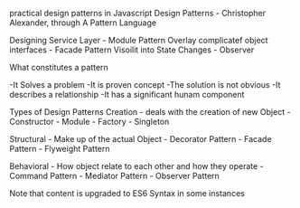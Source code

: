 practical design patterns in Javascript
Design Patterns - Christopher Alexander, through A Pattern Language

Designing Service Layer - Module Pattern
Overlay complicatef object interfaces - Facade Pattern
Visoilit into State Changes - Observer 

What constitutes a pattern

-It Solves a problem
-It is proven concept
-The solution is not obvious
-It describes a relationship
-It has a significant hunam component

Types of Design Patterns
Creation - deals with the creation of new Object
	- Constructor
	- Module
	- Factory
	- Singleton
	
Structural - Make up of the actual Object
	- Decorator Pattern
	- Facade Pattern
	- Flyweight Pattern

Behavioral - How object relate to each other and how they operate
	- Command Pattern
	- Mediator Pattern
	- Observer Pattern

Note that content is upgraded to ES6 Syntax in some instances